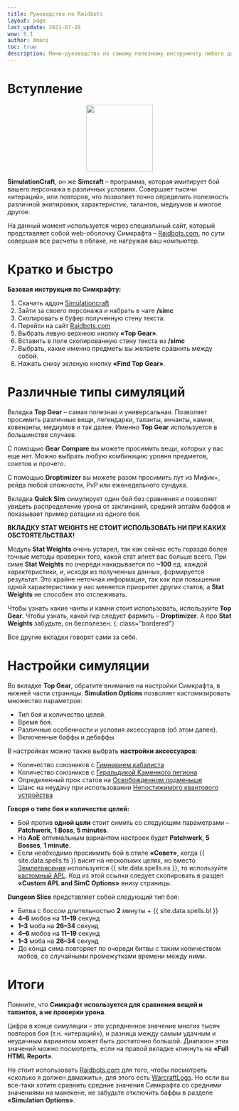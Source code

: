 ```yaml
---
title: Руководство по Raidbots
layout: page
last_update: 2021-07-28
wow: 9.1
author: Amani
toc: true
description: Мини-руководство по самому полезному инструменту любого дамагера – Raidbots.com. 
---
```


# Вступление
<p align="center">
<img src="https://media.discordapp.net/attachments/780380654349189167/812820291750592572/pohESfYc_400x400.png" width=150x> 
</p>

**SimulationCraft**, oн же **Simcraft** – программа, которая имитирует бой вашего персонажа в различных условиях. Совершает тысячи «итераций», или повторов, что позволяет точно определить полезность различной экипировки, характеристик, талантов, медиумов и многое другое. 

На данный момент используется через специальный сайт, который представляет собой web-оболочку Симкрафта – [Raidbots.com](https://www.raidbots.com/simbot), по сути совершая все расчеты в облаке, не нагружая ваш компьютер.

# Кратко и быстро

**Базовая инструкция по Симкрафту:**

1. Скачать аддон [Simulationcraft](https://www.curseforge.com/wow/addons/simulationcraft/download)
2. Зайти за своего персонажа и набрать в чате **/simc**
3. Скопировать в буфер полученную стену текста. 
4. Перейти на сайт [Raidbots.com](https://www.raidbots.com/simbot)
5. Выбрать левую верхнюю кнопку **«Top Gear»**.
6. Вставить в поле скопированную стену текста из **/simc** 
7. Выбрать, какие именно предметы вы желаете сравнить между собой. 
8. Нажать снизу зеленую кнопку **«Find Top Gear»**.

# Различные типы симуляций

Вкладка **Top Gear** – самая полезная и универсальная. Позволяет просимить различные вещи, легендарки, таланты, инчанты, камни, ковенанты, медиумов и так далее. Именно **Top Gear** используется в большинстве случаев.

С помощью **Gear Compare** вы можете просимить вещи, которых у вас еще нет. Можно выбрать любую комбинацию уровня предметов, сокетов и прочего.

С помощью **Droptimizer** вы можете разом просимить лут из Мифик+, рейда любой сложности, PvP или еженедельного сундука. 

Вкладка **Quick Sim** симулирует один бой без сравнения и позволяет увидеть распределение урона от заклинаний, средний аптайм баффов и показывает пример ротации из одного боя.

**ВКЛАДКУ STAT WEIGHTS НЕ СТОИТ ИСПОЛЬЗОВАТЬ НИ ПРИ КАКИХ ОБСТОЯТЕЛЬСТВАХ!**

Модуль **Stat Weights** очень устарел, так как сейчас есть гораздо более точные методы проверки того, какой стат апнет вас больше всего. При симе **Stat Weights** по очереди накидывается по **~100** ед. каждой характеристики, и, исходя из полученных данных, формируется результат. Это крайне неточная информация, так как при повышении одной характеристики у нас меняется приоритет других статов, а **Stat Weights** не способен это отслеживать.

Чтобы узнать какие чанты и камни стоит использовать, используйте **Top Gear**. Чтобы узнать, какой гир следует фармить – **Droptimizer**. А про **Stat Weights** забудьте, он бесполезен.
{: class="bordered"}

Все другие вкладки говорят сами за себя.

# Настройки симуляции

Во вкладке **Top Gear**, обратите внимание на настройки Симкрафта, в нижней части страницы. **Simulation Options** позволяет кастомизировать множество параметров:

* Тип боя и количество целей.
* Время боя.
* Различные особенности и условия аксессуаров (об этом далее).
* Включенные баффы и дебаффы.

В настройках можно также выбрать **настройки аксессуаров**:

* Количество союзников с [Гимнарием кабалиста](https://ru.wowhead.com/item=184028/)
* Количество союзников с [Геральдикой Каменного легиона](https://ru.wowhead.com/item=184027)
* Определенный прок статов на [Освобожденном подменыше](https://ru.wowhead.com/spell=330080)
* Шанс на неудачу при использовании [Непостижимого квантового устройства](https://ru.wowhead.com/item=179350)

**Говоря о типе боя и количестве целей:**

* Бой против **одной цели** стоит симить со следующим параметрами – **Patchwerk**, **1 Boss**, **5 minutes**.
* На **АоЕ** оптимальным вариантом настроек будет **Patchwerk**, **5 Bosses**, **1 minute**. 
* Если необходимо просиимить бой в стиле **«Совет»**, когда {{ site.data.spells.fs }} висит на нескольких целях, но вместо [Землетрясения](https://ru.wowhead.com/spell=61882) используется {{ site.data.spells.es }}, то используйте [кастомный APL](https://pastebin.com/uevEyDKn). Код из этой ссылки следует скопировать в раздел **«Custom APL and SimC Options»** внизу страницы.

**Dungeon Slice** представляет собой следующий тип боя:

* Битва с боссом длительностью **2** минуты + {{ site.data.spells.bl }}
* **4–6** мобов на **11–19** секунд
* **1–3** моба на **26–34** секунд
* **4–6** мобов на **11–19** секунд
* **1–3** моба на **26–34** секунд
* До конца сима повторяет по очереди битвы с таким количеством мобов, со случайными промежутками времени между ними.

# Итоги

Помните, что **Симкрафт используется для сравнения вещей и талантов, а не проверки урона**.

Цифра в конце симуляции – это усредненное значение многих тысяч повторов боя (т.н. «итераций»), и разница между самым удачным и неудачным вариантом может быть достаточно большой. Диапазон этих значений можно посмотреть, если на правой вкладке кликнуть на **«Full HTML Report»**. 

Не стоит использовать [Raidbots.com](https://www.raidbots.com/simbot) для того, чтобы посмотреть «сколько я должен дамажить», для этого есть [WarcraftLogs](https://www.warcraftlogs.com/). Но если вы все-таки хотите сравнить средние значения Симкрафта со средними значениями на манекене, не забудьте отключить баффы в разделе **«Simulation Options»**.
